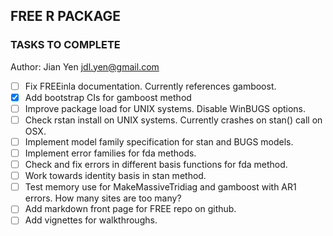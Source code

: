 ## FREE R PACKAGE
### TASKS TO COMPLETE

Author: Jian Yen <jdl.yen@gmail.com>

- [ ] Fix FREEinla documentation. Currently references gamboost.
- [x] Add bootstrap CIs for gamboost method
- [ ] Improve package load for UNIX systems. Disable WinBUGS options.
- [ ] Check rstan install on UNIX systems. Currently crashes on stan() call
        on OSX.
- [ ] Implement model family specification for stan and BUGS models.
- [ ] Implement error families for fda methods.
- [ ] Check and fix errors in different basis functions for fda method.
- [ ] Work towards identity basis in stan method.
- [ ] Test memory use for MakeMassiveTridiag and gamboost with AR1 errors.
        How many sites are too many?
- [ ] Add markdown front page for FREE repo on github.
- [ ] Add vignettes for walkthroughs.